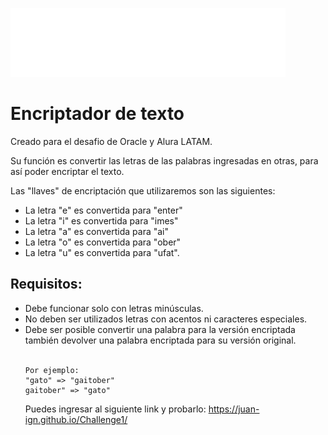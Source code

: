 <img src="https://github.com/Juan-Ign/Challenge1/blob/main/Imagenes/logo-aluralatam-oracle.svg" alt="Logo Alura"><h1>Encriptador de texto</h1>

Creado para el desafio de Oracle y Alura LATAM. 

Su función es convertir las letras de las palabras ingresadas en otras, para así poder encriptar el texto.

Las "llaves" de encriptación que utilizaremos son las siguientes:

- La letra "e" es convertida para "enter"
- La letra "i" es convertida para "imes"
- La letra "a" es convertida para "ai"
- La letra "o" es convertida para "ober"
- La letra "u" es convertida para "ufat".

<h2>Requisitos:</h2>
</h2>
<ul>
    <li>Debe funcionar solo con letras minúsculas.</li>
    <li>No deben ser utilizados letras con acentos ni caracteres especiales.</li>
    <li>Debe ser posible convertir una palabra para la versión encriptada también devolver una palabra encriptada para su versión original.</li><br>

    Por ejemplo:
    "gato" => "gaitober"
    gaitober" => "gato"

Puedes ingresar al siguiente link y probarlo:
https://juan-ign.github.io/Challenge1/
